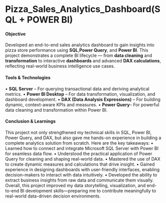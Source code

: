 # Pizza_Sales_Analytics_Dashboard(SQL + POWER BI)
#### Objective
Developed an end-to-end sales analytics dashboard to gain insights into pizza store performance using **SQL**,**Power Query**, and **Power BI**. This project demonstrates a complete BI lifecycle — from **data cleaning** and **transformation** to interactive **dashboards** and advanced **DAX calculations**, reflecting real-world business intelligence use cases.
#### Tools & Technologies
•	**SQL Server** – For querying transactional data and deriving analytical metrics.
•	**Power BI Desktop** – For data transformation, visualization, and dashboard development.
•	**DAX (Data Analysis Expressions)** – For building dynamic, context-aware KPIs and measures.
•	**Power Query**– For powerful data cleaning and transformation within Power BI.
#### Conclusion & Learnings
This project not only strengthened my technical skills in SQL, Power BI, Power Query, and DAX, but also gave me hands-on experience in building a complete analytics solution from scratch. Here are the key takeaways:
•	Learned how to connect and integrate Microsoft SQL Server with Power BI for seamless data flow.
•	Understood the practical application of Power Query for cleaning and shaping real-world data.
•	Mastered the use of DAX to create dynamic measures and calculations that drive insight.
•	Gained experience in designing dashboards with user-friendly interfaces, enabling decision-makers to interact with data intuitively.
•	Developed the ability to extract business insights from raw data and communicate them visually.
Overall, this project improved my data storytelling, visualization, and end-to-end BI development skills—preparing me to contribute meaningfully to real-world data-driven decision environments.


